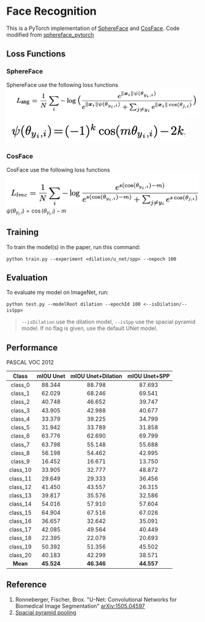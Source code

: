 # Face Recognition 
This is a PyTorch implementation of [SphereFace](https://arxiv.org/abs/1704.08063) and [CosFace](https://arxiv.org/abs/1801.09414). Code modified from [sphereface_pytorch](https://github.com/clcarwin/sphereface_pytorch)

## Loss Functions
### SphereFace
SphereFace use the following loss functions
![](images/sphere_face_loss.png)
![](images/sphere_face_phi.png)

### CosFace
CosFace use the following loss functions
![](images/cos_face_loss.png)
$\psi(\theta_{{y_i},i}) = \cos(\theta_{{y_i},i}) -m$

## Training
To train the model(s) in the paper, run this command:

```train
python train.py --experiment <dilation/u_net/spp> --nepoch 100
```

## Evaluation
To evaluate my model on ImageNet, run:

```eval
python test.py --modelRoot dilation --epochId 100 <--isDilation/--isSpp>
```
>`--isDilation` use the dilation model, `--isSpp` use the spacial pyramid model. If no flag is given, use the default UNet model.


## Performance
PASCAL VOC 2012

Class | mIOU Unet | mIOU Unet+Dilation | mIOU Unet+SPP
:---: | :---: | :---:| :---:
class_0| 88.344| 88.798 | 87.693
class_1| 62.029| 68.246 | 69.541
class_2| 40.748| 46.652 | 39.747
class_3| 43.905| 42.988 | 40.677
class_4| 33.379| 39.225 | 34.799
class_5| 31.942| 33.789 | 31.858
class_6| 63.776| 62.690 | 69.799
class_7| 63.798| 55.148 | 55.688
class_8| 56.198| 54.462 | 42.995
class_9| 16.452| 16.671 | 13.750
class_10| 33.905| 32.777 | 48.872
class_11| 29.649| 29.333 | 36.456
class_12| 41.450| 43.557 | 26.315
class_13| 39.817| 35.576 | 32.586
class_14| 54.016| 57.910 | 57.604
class_15| 64.904| 67.516 | 67.026
class_16| 36.657| 32.642 | 35.091
class_17| 42.085| 49.564 | 40.449
class_18| 22.395| 22.079 | 20.693
class_19| 50.392| 51.356 | 45.502
class_20| 40.183| 42.299 | 38.571
**Mean**|**45.524**| **46.346**| **44.557**

## Reference
1. Ronneberger, Fischer, Brox. "U-Net: Convolutional Networks for Biomedical Image Segmentation" [arXiv:1505.04597](https://arxiv.org/abs/1505.04597)
2. [Spacial pyramid pooling](https://medium.com/analytics-vidhya/ml-in-detail-1-pspnet-4527036af33b)